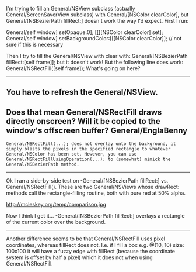 

I'm trying to fill an General/NSView subclass (actually General/ScreenSaverView subclass) with General/[NSColor clearColor], but General/[NSBezierPath fillRect:] doesn't work the way I'd expect. First I run:
    
General/self window] setOpaque:0];
[[[[NSColor clearColor] set];
General/self window] setBackgroundColor:[[[NSColor clearColor]]; // not sure if this is necessary

Then I try to fill the General/NSView with clear with:
    General/[NSBezierPath fillRect:[self frame]];
but it doesn't work! But the following line does work:
    General/NSRectFill([self frame]);
What's going on here?

----

You have to refresh the General/NSView.
----
Does that mean General/NSRectFill draws directly onscreen? Will it be copied to the window's offscreen buffer? General/EnglaBenny
----
    General/NSRectFill(...); does not overlay onto the background, it simply blasts the pixels in the specified rectangle to whatever General/NSColor has been set. However, you can use     General/NSRectFillUsingOperation(...); to (somewhat) mimick the General/NSBezierPath method.

----

Ok I ran a side-by-side test on     -General/[NSBezierPath fillRect:] vs.     General/NSRectFill(). These are two General/NSViews whose     drawRect: methods call the rectangle-filling routine, both with pure red at 50% alpha.

http://mcleskey.org/temp/comparison.jpg

Now I think I get it...    -General/[NSBezierPath fillRect:] overlays a rectangle of the current color over the background.

----

Another difference seems to be that General/NSRectFill uses pixel coordinates, whereas fillRect does not.  I.e. if I fill a box e.g.     @(10, 10) size: 100x100 it will have a fuzzy edge with fillRect (because the coordinate system is offset by half a pixel) which it does not when using General/NSRectFill.